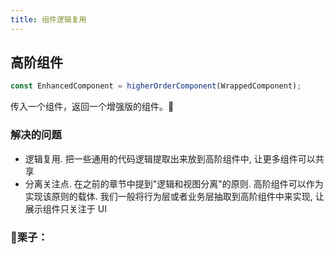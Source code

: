 ```yaml
---
title: 组件逻辑复用
---
```


## 高阶组件

```js
const EnhancedComponent = higherOrderComponent(WrappedComponent);
```

传入一个组件，返回一个增强版的组件。

### 解决的问题
- 逻辑复用. 把一些通用的代码逻辑提取出来放到高阶组件中, 让更多组件可以共享
- 分离关注点. 在之前的章节中提到"逻辑和视图分离"的原则. 高阶组件可以作为实现该原则的载体. 我们一般将行为层或者业务层抽取到高阶组件中来实现, 让展示组件只关注于 UI

### 🌰栗子：

```js

```